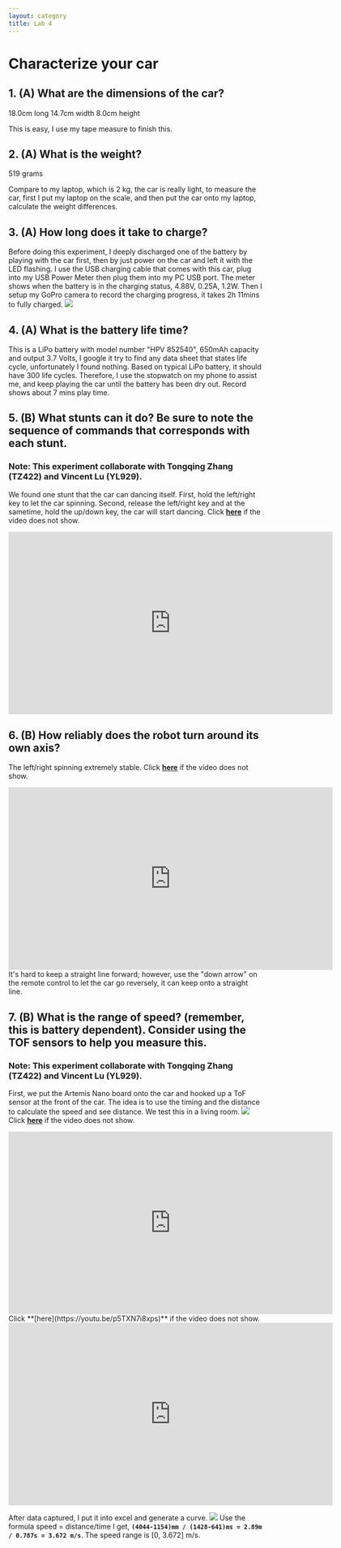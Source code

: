 ```yaml
---
layout: category
title: Lab 4
---
```


# Characterize your car

## 1. (A) What are the dimensions of the car?
18.0cm long
14.7cm width
8.0cm height

This is easy, I use my tape measure to finish this.

## 2. (A) What is the weight?
519 grams

Compare to my laptop, which is 2 kg, the car is really light, to measure the car, first I put my laptop on the scale, and then put the car onto my laptop, calculate the weight differences.

## 3. (A) How long does it take to charge?
Before doing this experiment, I deeply discharged one of the battery by playing with the car first, then by just power on the car and left it with the LED flashing. I use the USB charging cable that comes with this car, plug into my USB Power Meter then plug them into my PC USB port.
The meter shows when the battery is in the charging status, 4.88V, 0.25A, 1.2W. Then I setup my GoPro camera to record the charging progress, it takes 2h 11mins to fully charged.
![](https://github.com/soulkun/ECE5960-Fast-Robots/raw/main/labs/4/1.jpg)

## 4. (A) What is the battery life time?
This is a LiPo battery with model number "HPV 852540", 650mAh capacity and output 3.7 Volts, I google it try to find any data sheet that states life cycle, unfortunately I found nothing. Based on typical LiPo battery, it should have 300 life cycles. Therefore, I use the stopwatch on my phone to assist me, and keep playing the car until the battery has been dry out. Record shows about 7 mins play time.

## 5. (B) What stunts can it do? Be sure to note the sequence of commands that corresponds with each stunt.
### Note: This experiment collaborate with Tongqing Zhang (TZ422) and Vincent Lu (YL929).
We found one stunt that the car can dancing itself.
First, hold the left/right key to let the car spinning.
Second, release the left/right key and at the sametime, hold the up/down key, the car will start dancing.
Click **[here](https://www.youtube.com/watch?v=s1zcrImvJYE)** if the video does not show.
<div class="video-container">
  <iframe width="640" height="360" src="https://www.youtube.com/watch?v=s1zcrImvJYE" title="YouTube video player" frameborder="0" allow="accelerometer; autoplay; clipboard-write; encrypted-media; gyroscope; picture-in-picture" allowfullscreen></iframe>
</div>


## 6. (B) How reliably does the robot turn around its own axis?
The left/right spinning extremely stable.
Click **[here](https://youtu.be/pYaPH612VEU)** if the video does not show.
<div class="video-container">
  <iframe width="640" height="360" src="https://youtu.be/pYaPH612VEU" title="YouTube video player" frameborder="0" allow="accelerometer; autoplay; clipboard-write; encrypted-media; gyroscope; picture-in-picture" allowfullscreen></iframe>
</div>
It's hard to keep a straight line forward; however, use the "down arrow" on the remote control to let the car go reversely, it can keep onto a straight line.

## 7. (B) What is the range of speed? (remember, this is battery dependent). Consider using the TOF sensors to help you measure this.
### Note: This experiment collaborate with Tongqing Zhang (TZ422) and Vincent Lu (YL929).
First, we put the Artemis Nano board onto the car and hooked up a ToF sensor at the front of the car. The idea is to use the timing and the distance to calculate the speed and see distance. We test this in a living room.
![](https://github.com/soulkun/ECE5960-Fast-Robots/raw/main/labs/4/2.jpg)
Click **[here](https://youtu.be/9HhGui_mSuE)** if the video does not show.
<div class="video-container">
  <iframe width="640" height="360" src="https://youtu.be/9HhGui_mSuE" title="YouTube video player" frameborder="0" allow="accelerometer; autoplay; clipboard-write; encrypted-media; gyroscope; picture-in-picture" allowfullscreen></iframe>
</div>
Click **[here](https://youtu.be/p5TXN7i8xps)** if the video does not show.
<div class="video-container">
  <iframe width="640" height="360" src="https://youtu.be/p5TXN7i8xps" title="YouTube video player" frameborder="0" allow="accelerometer; autoplay; clipboard-write; encrypted-media; gyroscope; picture-in-picture" allowfullscreen></iframe>
</div>

After data captured, I put it into excel and generate a curve.
![](https://github.com/soulkun/ECE5960-Fast-Robots/raw/main/labs/4/3.jpg)
Use the formula speed = distance/time I get, **`(4044-1154)mm / (1428-641)ms = 2.89m / 0.787s = 3.672 m/s`**.
The speed range is [0, 3.672] m/s.
